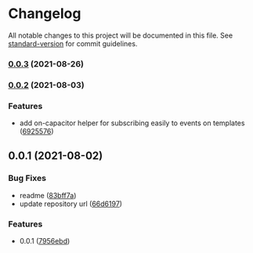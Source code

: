 # Changelog

All notable changes to this project will be documented in this file. See [standard-version](https://github.com/conventional-changelog/standard-version) for commit guidelines.

### [0.0.3](https://github.com/bengala-tech/ember-capacitor-events/compare/v0.0.2...v0.0.3) (2021-08-26)

### [0.0.2](https://github.com/bengala-tech/ember-capacitor-events/compare/v0.0.1...v0.0.2) (2021-08-03)


### Features

* add on-capacitor helper for subscribing easily to events on templates ([6925576](https://github.com/bengala-tech/ember-capacitor-events/commit/6925576d34655d1a6571bdeb039984b3d581975b))

## 0.0.1 (2021-08-02)


### Bug Fixes

* readme ([83bff7a](https://github.com/bengala-tech/ember-capacitor-events/commit/83bff7a55f8776c567c76f718223c50f06512fcb))
* update repository url ([66d6197](https://github.com/bengala-tech/ember-capacitor-events/commit/66d61976090fcf4072da4cca9a19c31d2126ada9))


### Features

* 0.0.1 ([7956ebd](https://github.com/bengala-tech/ember-capacitor-events/commit/7956ebd7ce55f7b6590ac2982edcbc64337c00d9))
